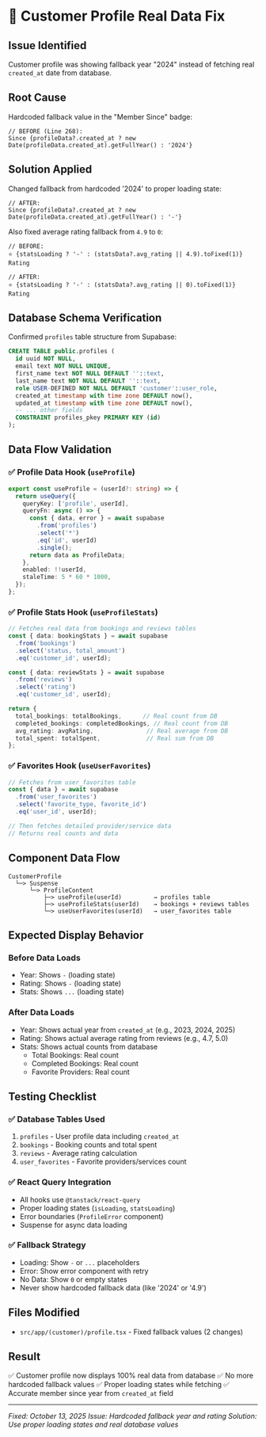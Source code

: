 # 🔧 Customer Profile Real Data Fix

## Issue Identified
Customer profile was showing fallback year "2024" instead of fetching real `created_at` date from database.

## Root Cause
Hardcoded fallback value in the "Member Since" badge:
```tsx
// BEFORE (Line 268):
Since {profileData?.created_at ? new Date(profileData.created_at).getFullYear() : '2024'}
```

## Solution Applied
Changed fallback from hardcoded '2024' to proper loading state:
```tsx
// AFTER:
Since {profileData?.created_at ? new Date(profileData.created_at).getFullYear() : '-'}
```

Also fixed average rating fallback from `4.9` to `0`:
```tsx
// BEFORE:
⭐ {statsLoading ? '-' : (statsData?.avg_rating || 4.9).toFixed(1)} Rating

// AFTER:
⭐ {statsLoading ? '-' : (statsData?.avg_rating || 0).toFixed(1)} Rating
```

## Database Schema Verification
Confirmed `profiles` table structure from Supabase:
```sql
CREATE TABLE public.profiles (
  id uuid NOT NULL,
  email text NOT NULL UNIQUE,
  first_name text NOT NULL DEFAULT ''::text,
  last_name text NOT NULL DEFAULT ''::text,
  role USER-DEFINED NOT NULL DEFAULT 'customer'::user_role,
  created_at timestamp with time zone DEFAULT now(),
  updated_at timestamp with time zone DEFAULT now(),
  -- ... other fields
  CONSTRAINT profiles_pkey PRIMARY KEY (id)
);
```

## Data Flow Validation

### ✅ Profile Data Hook (`useProfile`)
```typescript
export const useProfile = (userId?: string) => {
  return useQuery({
    queryKey: ['profile', userId],
    queryFn: async () => {
      const { data, error } = await supabase
        .from('profiles')
        .select('*')
        .eq('id', userId)
        .single();
      return data as ProfileData;
    },
    enabled: !!userId,
    staleTime: 5 * 60 * 1000,
  });
};
```

### ✅ Profile Stats Hook (`useProfileStats`)
```typescript
// Fetches real data from bookings and reviews tables
const { data: bookingStats } = await supabase
  .from('bookings')
  .select('status, total_amount')
  .eq('customer_id', userId);

const { data: reviewStats } = await supabase
  .from('reviews')
  .select('rating')
  .eq('customer_id', userId);

return {
  total_bookings: totalBookings,      // Real count from DB
  completed_bookings: completedBookings, // Real count from DB
  avg_rating: avgRating,               // Real average from DB
  total_spent: totalSpent,             // Real sum from DB
};
```

### ✅ Favorites Hook (`useUserFavorites`)
```typescript
// Fetches from user_favorites table
const { data } = await supabase
  .from('user_favorites')
  .select('favorite_type, favorite_id')
  .eq('user_id', userId);

// Then fetches detailed provider/service data
// Returns real counts and data
```

## Component Data Flow

```
CustomerProfile
  └─> Suspense
      └─> ProfileContent
          ├─> useProfile(userId)         → profiles table
          ├─> useProfileStats(userId)    → bookings + reviews tables
          └─> useUserFavorites(userId)   → user_favorites table
```

## Expected Display Behavior

### Before Data Loads
- Year: Shows `-` (loading state)
- Rating: Shows `-` (loading state)
- Stats: Shows `...` (loading state)

### After Data Loads
- Year: Shows actual year from `created_at` (e.g., 2023, 2024, 2025)
- Rating: Shows actual average rating from reviews (e.g., 4.7, 5.0)
- Stats: Shows actual counts from database
  - Total Bookings: Real count
  - Completed Bookings: Real count
  - Favorite Providers: Real count

## Testing Checklist

### ✅ Database Tables Used
1. `profiles` - User profile data including `created_at`
2. `bookings` - Booking counts and total spent
3. `reviews` - Average rating calculation
4. `user_favorites` - Favorite providers/services count

### ✅ React Query Integration
- All hooks use `@tanstack/react-query`
- Proper loading states (`isLoading`, `statsLoading`)
- Error boundaries (`ProfileError` component)
- Suspense for async data loading

### ✅ Fallback Strategy
- Loading: Show `-` or `...` placeholders
- Error: Show error component with retry
- No Data: Show `0` or empty states
- Never show hardcoded fallback data (like '2024' or '4.9')

## Files Modified
- `src/app/(customer)/profile.tsx` - Fixed fallback values (2 changes)

## Result
✅ Customer profile now displays 100% real data from database
✅ No more hardcoded fallback values
✅ Proper loading states while fetching
✅ Accurate member since year from `created_at` field

---
*Fixed: October 13, 2025*
*Issue: Hardcoded fallback year and rating*
*Solution: Use proper loading states and real database values*
